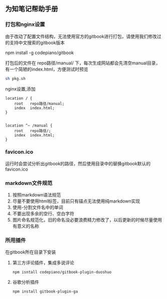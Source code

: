 ## 为知笔记帮助手册

### 打包和nginx设置

由于改动了配置文件结构，无法使用官方的gitbook进行打包，请使用我们修改过的支持中文搜索的gitbook版本

npm install -g codepiano/gitbook

打包后的文件在 repo路径/manual/ 下，每次生成网站都会先清空manual目录，有一个简陋的index.html，方便测试时预览

```bash
sh pkg.sh
```

nginx设置,添加

```
location / {
    root   repo路径/manual;
    index  index.html;
}


location ^~ /manual {
    root   repo路径/;
    index  index.html;
}

```
### favicon.ico

运行时会尝试分析出gitbook的路径，然后使用目录中的替换gitbook默认的favicon.ico

### markdown文件规范

1. 按照markdown语法规范
1. 尽量不要使用html标签，目前只有锚点无法使用纯markdown实现
1. 使用-分割文件名中的单词
1. 不要出现多余的空行、空白字符
1. 图片命名规范化，旧的命名没必要浪费精力修改了，以后更新的时候尽量使用有意义的名称

### 所用插件

在gitbook所在目录下安装

1. 第三方评论插件，集成多说评论
    ```shell
    npm isntall codepiano/gitbook-plugin-duoshuo
    ```
 
1. 谷歌分析插件
    ```shell
    npm install gitbook-plugin-ga
    ```

